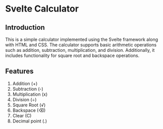 # Svelte Calculator
## Introduction
This is a simple calculator implemented using the Svelte framework along with HTML and CSS. The calculator supports basic arithmetic operations such as addition, subtraction, multiplication, and division. Additionally, it includes functionality for square root and backspace operations.

## Features
1) Addition (+)
2) Subtraction (-)
3) Multiplication (x)
4) Division (÷)
5) Square Root (√)
6) Backspace (⌫)
7) Clear (C)
8) Decimal point (.)